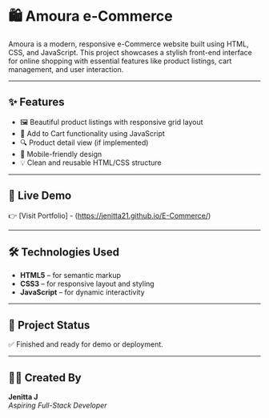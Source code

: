 # 🛍️ Amoura e-Commerce

Amoura is a modern, responsive e-Commerce website built using HTML, CSS, and JavaScript. This project showcases a stylish front-end interface for online shopping with essential features like product listings, cart management, and user interaction.

---

## ✨ Features

- 🖼️ Beautiful product listings with responsive grid layout
- 🛒 Add to Cart functionality using JavaScript
- 🔍 Product detail view (if implemented)
- 📱 Mobile-friendly design
- 💡 Clean and reusable HTML/CSS structure

---

## 🔗 Live Demo

👉 [Visit Portfolio] - (https://jenitta21.github.io/E-Commerce/)

---

## 🛠️ Technologies Used

- **HTML5** – for semantic markup
- **CSS3** – for responsive layout and styling
- **JavaScript** – for dynamic interactivity

---


## 📌 Project Status

✅ Finished and ready for demo or deployment.

---


## 👨‍💻 Created By

**Jenitta J**  
_Aspiring Full-Stack Developer_ 